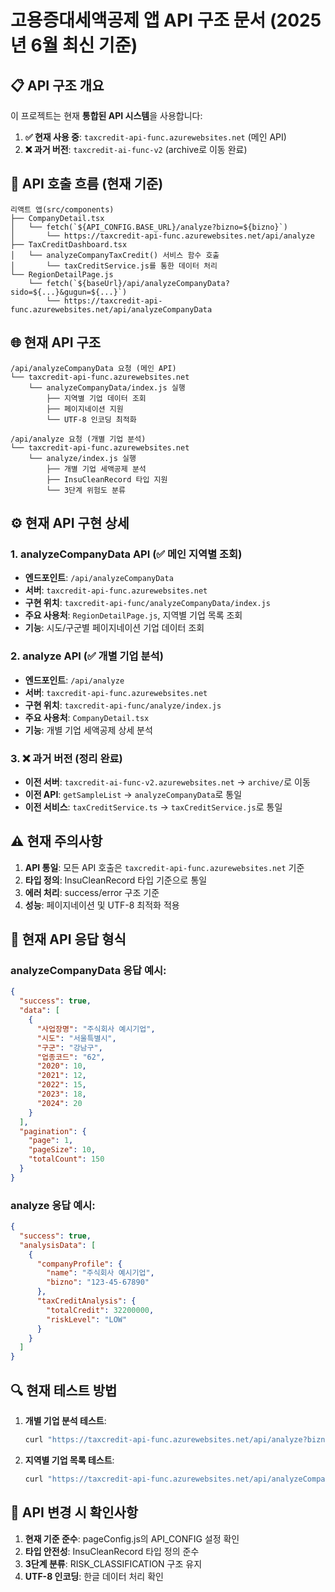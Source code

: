 # 고용증대세액공제 앱 API 구조 문서 (2025년 6월 최신 기준)

## 📋 API 구조 개요

이 프로젝트는 현재 **통합된 API 시스템**을 사용합니다:

1. **✅ 현재 사용 중**: `taxcredit-api-func.azurewebsites.net` (메인 API)
2. **❌ 과거 버전**: `taxcredit-ai-func-v2` (archive로 이동 완료)

## 🔄 API 호출 흐름 (현재 기준)

```
리액트 앱(src/components)
├── CompanyDetail.tsx
│   └── fetch(`${API_CONFIG.BASE_URL}/analyze?bizno=${bizno}`)
│       └── https://taxcredit-api-func.azurewebsites.net/api/analyze
├── TaxCreditDashboard.tsx  
│   └── analyzeCompanyTaxCredit() 서비스 함수 호출
│       └── taxCreditService.js를 통한 데이터 처리
└── RegionDetailPage.js
    └── fetch(`${baseUrl}/api/analyzeCompanyData?sido=${...}&gugun=${...}`)
        └── https://taxcredit-api-func.azurewebsites.net/api/analyzeCompanyData
```

## 🌐 현재 API 구조

```
/api/analyzeCompanyData 요청 (메인 API)
└── taxcredit-api-func.azurewebsites.net
    └── analyzeCompanyData/index.js 실행
        ├── 지역별 기업 데이터 조회
        ├── 페이지네이션 지원
        └── UTF-8 인코딩 최적화

/api/analyze 요청 (개별 기업 분석)
└── taxcredit-api-func.azurewebsites.net  
    └── analyze/index.js 실행
        ├── 개별 기업 세액공제 분석
        ├── InsuCleanRecord 타입 지원
        └── 3단계 위험도 분류
```

## ⚙️ 현재 API 구현 상세

### 1. analyzeCompanyData API (✅ 메인 지역별 조회)

- **엔드포인트**: `/api/analyzeCompanyData`
- **서버**: `taxcredit-api-func.azurewebsites.net`
- **구현 위치**: `taxcredit-api-func/analyzeCompanyData/index.js`
- **주요 사용처**: `RegionDetailPage.js`, 지역별 기업 목록 조회
- **기능**: 시도/구군별 페이지네이션 기업 데이터 조회

### 2. analyze API (✅ 개별 기업 분석)

- **엔드포인트**: `/api/analyze`  
- **서버**: `taxcredit-api-func.azurewebsites.net`
- **구현 위치**: `taxcredit-api-func/analyze/index.js`
- **주요 사용처**: `CompanyDetail.tsx`
- **기능**: 개별 기업 세액공제 상세 분석

### 3. ❌ 과거 버전 (정리 완료)

- **이전 서버**: `taxcredit-ai-func-v2.azurewebsites.net` → `archive/`로 이동
- **이전 API**: `getSampleList` → `analyzeCompanyData`로 통일
- **이전 서비스**: `taxCreditService.ts` → `taxCreditService.js`로 통일

## ⚠️ 현재 주의사항

1. **API 통일**: 모든 API 호출은 `taxcredit-api-func.azurewebsites.net` 기준
2. **타입 정의**: InsuCleanRecord 타입 기준으로 통일
3. **에러 처리**: success/error 구조 기준
4. **성능**: 페이지네이션 및 UTF-8 최적화 적용

## 🔄 현재 API 응답 형식

### analyzeCompanyData 응답 예시:
```json
{
  "success": true,
  "data": [
    {
      "사업장명": "주식회사 예시기업",
      "시도": "서울특별시", 
      "구군": "강남구",
      "업종코드": "62",
      "2020": 10,
      "2021": 12,
      "2022": 15,
      "2023": 18,
      "2024": 20
    }
  ],
  "pagination": {
    "page": 1,
    "pageSize": 10,
    "totalCount": 150
  }
}
```

### analyze 응답 예시:
```json
{
  "success": true, 
  "analysisData": [
    {
      "companyProfile": {
        "name": "주식회사 예시기업",
        "bizno": "123-45-67890"
      },
      "taxCreditAnalysis": {
        "totalCredit": 32200000,
        "riskLevel": "LOW"
      }
    }
  ]
}
```

## 🔍 현재 테스트 방법

1. **개별 기업 분석 테스트**:
   ```bash
   curl "https://taxcredit-api-func.azurewebsites.net/api/analyze?bizno=1234567890"
   ```

2. **지역별 기업 목록 테스트**:
   ```bash
   curl "https://taxcredit-api-func.azurewebsites.net/api/analyzeCompanyData?sido=서울특별시&page=1&pageSize=10"
   ```

## 📝 API 변경 시 확인사항

1. **현재 기준 준수**: pageConfig.js의 API_CONFIG 설정 확인
2. **타입 안전성**: InsuCleanRecord 타입 정의 준수  
3. **3단계 분류**: RISK_CLASSIFICATION 구조 유지
4. **UTF-8 인코딩**: 한글 데이터 처리 확인 